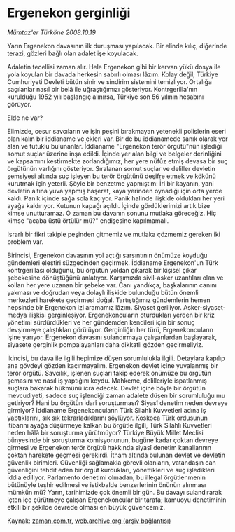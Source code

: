 # Ergenekon gerginliği

*Mümtaz'er Türköne 2008.10.19*

<tr><td class="metin" colspan="2" style="padding-top: 20px; padding-left: 5px; padding-right: 10px;">Yarın Ergenekon davasının ilk duruşması yapılacak. Bir elinde kılıç, diğerinde terazi, gözleri bağlı olan adalet işe koyulacak.</td></tr><tr><td class="metin" colspan="2" style="padding-top: 20px; padding-left: 5px; padding-right: 10px;"><p> Adaletin tecellisi zaman alır. Hele Ergenekon gibi bir kervan yükü dosya ile yola koyulan bir davada herkesin sabırlı olması lâzım. Kolay değil; Türkiye Cumhuriyeti Devleti bütün sinir ve sindirim sistemini temizliyor. Ortalığa saçılanlar nasıl bir belâ ile uğraştığımızı gösteriyor. Kontrgerilla'nın kurulduğu 1952 yılı başlangıç alınırsa, Türkiye son 56 yılının hesabını görüyor. 
<p> Elde ne var?
<p> Elimizde, cesur savcıların ve işin peşini bırakmayan yetenekli polislerin eseri olan kalın bir iddianame ve ekleri var. Bir de bu iddianamede sanık olarak yer alan ve tutuklu bulunanlar. İddianame "Ergenekon terör örgütü"nün işlediği somut suçlar üzerine inşa edildi. İçinde yer alan bilgi ve belgeler derinliğini ve kapsamını kestirmekte zorlandığımız, her yere nüfûz etmiş devasa bir suç örgütünün varlığını gösteriyor. Sıralanan somut suçlar ve deliller devletin şemsiyesi altında suç işleyen bu terör örgütünü deşifre etmek ve kökünü kurutmak için yeterli. Şöyle bir benzetme yapmıştım: İri bir kayanın, yani devletin altına yuva yapmış haşerat, kaya yerinden oynadığı için orta yerde kaldı. Panik içinde sağa sola kaçıyor. Panik halinde ilişkide oldukları her yeri ayağa kaldırıyor. Kutunun kapağı açıldı. İçinde gördüklerimizi artık bize kimse unutturamaz. O zaman bu davanın sonunu mutlaka göreceğiz. Hiç kimse "acaba üstü örtülür mü?" endişesine kapılmamalı. 
<p> Israrlı bir fikri takiple peşinden gitmemiz ve mutlaka çözmemiz gereken iki problem var.
<p> Birincisi, Ergenekon davasının yol açtığı sarsıntının önümüze koyduğu gündemleri eleştiri süzgecinden geçirmek. İddianame Ergenekon'un Türk kontrgerillası olduğunu, bu örgütün yoldan çıkarak bir kişisel çıkar şebekesine dönüştüğünü anlatıyor. Karşımızda sivil-asker uzantıları olan ve kolları her yere uzanan bir şebeke var. Canı yandıkça, başkalarının canını yakması ve doğrudan veya dolaylı ilişkide bulunduğu bütün önemli merkezleri harekete geçirmesi doğal. Tartıştığımız gündemlerin hemen hepsinde bir Ergenekon izi aramamız lâzım. Siyaset geriliyor. Asker-siyaset-medya ilişkisi gerginleşiyor. Ergenekoncuların oturdukları yerden bir kriz yönetimi sürdürdükleri ve her gündemden kendileri için bir sonuç devşirmeye çalıştıkları görülüyor. Gerginliğin her türü, Ergenekoncuların işine yarıyor. Ergenekon davasını sulandırmaya çalışanlardan başlayarak, siyasete gerginlik pompalayanları daha dikkatli gözden geçirmeliyiz.
<p> İkincisi, bu dava ile ilgili hepimize düşen sorumlulukla ilgili. Detaylara kapılıp ana gövdeyi gözden kaçırmayalım. Ergenekon devlet içine yuvalanmış bir terör örgütü. Savcılık, işlenen suçları takip ederek önümüze bu örgütün şemasını ve nasıl iş yaptığını koydu. Mahkeme, delilleriyle ispatlanmış suçlara bakarak hükmünü icra edecek. Devlet içine böyle bir örgütün mevcudiyeti, sadece suç işlendiği zaman adalete düşen bir sorumluluğu mu getiriyor? Hani bu örgütün idarî soruşturması? Siyasî denetim neden devreye girmiyor? İddianame Ergenekoncuların Türk Silahlı Kuvvetleri adına iş yaptıklarını, sık sık tekrarladıklarını söylüyor. Koskoca Türk ordusunun itibarını ayağa düşürmeye kalkan bu örgütle ilgili, Türk Silahlı Kuvvetleri neden hâlâ bir soruşturma yürütmüyor? Türkiye Büyük Millet Meclisi bünyesinde bir soruşturma komisyonunun, bugüne kadar çoktan devreye girmesi ve Ergenekon terör örgütü hakkında siyasî denetim kanallarının çoktan harekete geçmesi gerekirdi. İtham altında bulunan devlet ve devletin güvenlik birimleri. Güvenliği sağlamakla görevli olanların, vatandaşın can güvenliğini tehdit eden bir örgüt kurdukları, yönettikleri ve suç işledikleri iddia ediliyor. Parlamento denetimi olmadan, bu illegal örgütlenmenin bütünüyle teşhir edilmesi ve istikbalde benzerlerinin önünün alınması mümkün mü? Yarın, tarihimizde çok önemli bir gün. Bu davayı sulandırarak içten içe çürütmeye çalışan Ergenekoncular bir tarafa; kamuoyu denetiminin etkili bir şekilde devrede olması en büyük güvencemiz.<br/></p></p></p></p></p></p></td></tr>

Kaynak: [zaman.com.tr](http://zaman.com.tr/yazar.do?yazino=750895), [web.archive.org (arşiv bağlantısı)](http://web.archive.org/web/20081019205435/http://www.zaman.com.tr:80/yazar.do?yazino=750895)
